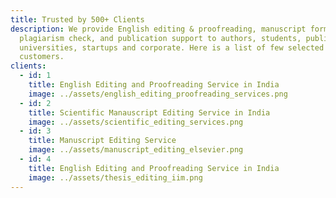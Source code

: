 ```yaml
---
title: Trusted by 500+ Clients
description: We provide English editing & proofreading, manuscript formatting,
  plagiarism check, and publication support to authors, students, publishers,
  universities, startups and corporate. Here is a list of few selected
  customers.
clients:
  - id: 1
    title: English Editing and Proofreading Service in India
    image: ../assets/english_editing_proofreading_services.png
  - id: 2
    title: Scientific Manauscript Editing Service in India
    image: ../assets/scientific_editing_services.png
  - id: 3
    title: Manuscript Editing Service
    image: ../assets/manuscript_editing_elsevier.png
  - id: 4
    title: English Editing and Proofreading Service in India
    image: ../assets/thesis_editing_iim.png
---
```

